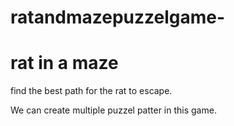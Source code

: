 # ratandmazepuzzelgame-
<h1> rat in a maze </h1>
<p>find the best path for the rat to escape. </p>
<p>We can create multiple puzzel patter in this game.</p>
